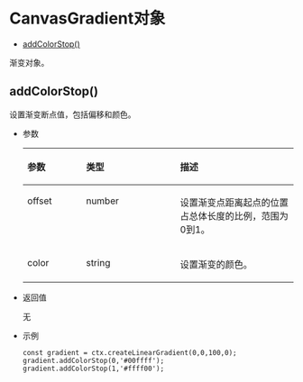 # CanvasGradient对象<a name="ZH-CN_TOPIC_0000001162494623"></a>

-   [addColorStop\(\)](#zh-cn_topic_0000001058460513_section12691015917)

渐变对象。

## addColorStop\(\)<a name="zh-cn_topic_0000001058460513_section12691015917"></a>

设置渐变断点值，包括偏移和颜色。

-   参数

    <a name="zh-cn_topic_0000001058460513_table1032173253712"></a>
    <table><thead align="left"><tr id="zh-cn_topic_0000001058460513_row166643263712"><th class="cellrowborder" valign="top" width="21.69%" id="mcps1.1.4.1.1"><p id="zh-cn_topic_0000001058460513_p1966932123714"><a name="zh-cn_topic_0000001058460513_p1966932123714"></a><a name="zh-cn_topic_0000001058460513_p1966932123714"></a>参数</p>
    </th>
    <th class="cellrowborder" valign="top" width="34.74%" id="mcps1.1.4.1.2"><p id="zh-cn_topic_0000001058460513_p10661232173710"><a name="zh-cn_topic_0000001058460513_p10661232173710"></a><a name="zh-cn_topic_0000001058460513_p10661232173710"></a>类型</p>
    </th>
    <th class="cellrowborder" valign="top" width="43.57%" id="mcps1.1.4.1.3"><p id="zh-cn_topic_0000001058460513_p66673283719"><a name="zh-cn_topic_0000001058460513_p66673283719"></a><a name="zh-cn_topic_0000001058460513_p66673283719"></a>描述</p>
    </th>
    </tr>
    </thead>
    <tbody><tr id="zh-cn_topic_0000001058460513_row1166193243714"><td class="cellrowborder" valign="top" width="21.69%" headers="mcps1.1.4.1.1 "><p id="zh-cn_topic_0000001058460513_p96673263717"><a name="zh-cn_topic_0000001058460513_p96673263717"></a><a name="zh-cn_topic_0000001058460513_p96673263717"></a>offset</p>
    </td>
    <td class="cellrowborder" valign="top" width="34.74%" headers="mcps1.1.4.1.2 "><p id="zh-cn_topic_0000001058460513_p1674323372"><a name="zh-cn_topic_0000001058460513_p1674323372"></a><a name="zh-cn_topic_0000001058460513_p1674323372"></a>number</p>
    </td>
    <td class="cellrowborder" valign="top" width="43.57%" headers="mcps1.1.4.1.3 "><p id="zh-cn_topic_0000001058460513_p12672326374"><a name="zh-cn_topic_0000001058460513_p12672326374"></a><a name="zh-cn_topic_0000001058460513_p12672326374"></a>设置渐变点距离起点的位置占总体长度的比例，范围为0到1。</p>
    </td>
    </tr>
    <tr id="zh-cn_topic_0000001058460513_row146783253715"><td class="cellrowborder" valign="top" width="21.69%" headers="mcps1.1.4.1.1 "><p id="zh-cn_topic_0000001058460513_p46773203715"><a name="zh-cn_topic_0000001058460513_p46773203715"></a><a name="zh-cn_topic_0000001058460513_p46773203715"></a>color</p>
    </td>
    <td class="cellrowborder" valign="top" width="34.74%" headers="mcps1.1.4.1.2 "><p id="zh-cn_topic_0000001058460513_p1967173213712"><a name="zh-cn_topic_0000001058460513_p1967173213712"></a><a name="zh-cn_topic_0000001058460513_p1967173213712"></a>string</p>
    </td>
    <td class="cellrowborder" valign="top" width="43.57%" headers="mcps1.1.4.1.3 "><p id="zh-cn_topic_0000001058460513_p1467123233710"><a name="zh-cn_topic_0000001058460513_p1467123233710"></a><a name="zh-cn_topic_0000001058460513_p1467123233710"></a>设置渐变的颜色。</p>
    </td>
    </tr>
    </tbody>
    </table>

-   返回值

    无

-   示例

    ```
    const gradient = ctx.createLinearGradient(0,0,100,0);
    gradient.addColorStop(0,'#00ffff');
    gradient.addColorStop(1,'#ffff00');
    ```


